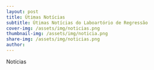 ```yaml
---
layout: post
title: Útimas Notícias
subtitle: Útimas Notícias do Laboartório de Regressão
cover-img: /assets/img/noticias.png
thumbnail-img: /assets/img/noticia.png
share-img: /assets/img/noticias.png
author: 
---
```


Notícias